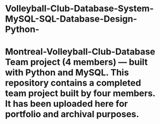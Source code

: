 # Volleyball-Club-Database-System-MySQL-SQL-Database-Design-Python-
# Montreal-Volleyball-Club-Database Team project (4 members) — built with Python and MySQL.   This repository contains a completed team project built by four members.   It has been uploaded here for portfolio and archival purposes.
